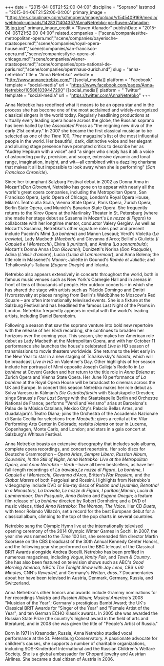 +++
date = "2015-04-06T21:52:00-04:00"
discipline = "Soprano"
lastmod = "2015-04-06T21:52:00-04:00"
primary_image = "https://res.cloudinary.com/schmopera/image/upload/v1545409169/media/webhook-uploads/1428371404357/AnnaNetrebko-pc-Ruven-Afanador-16.jpg.jpg"
primary_image_credit = "Ruven Afanador"
publishDate = "2015-04-06T21:52:00-04:00"
related_companies = ["scene/companies/the-metropolitan-opera.md","scene/companies/bayerische-staatsoper.md","scene/companies/royal-opera-house.md","scene/companies/san-francisco-opera.md","scene/companies/lyric-opera-of-chicago.md","scene/companies/wiener-staatsoper.md","scene/companies/opra-national-de-paris.md","scene/companies/opernhaus-zurich.md"]
slug = "anna-netrebko"
title = "Anna Netrebko"
website = "http://www.annanetrebko.com/"
[[social_media]]
platform = "Facebook"
template = "social-media"
url = "https://www.facebook.com/pages/Anna-Netrebko/105861839447290"
[[social_media]]
platform = " Twitter"
template = "social-media"
url = "https://twitter.com/AnnaNetrebko"
+++

<p>
	Anna Netrebko has redefined what it means to be an opera star and in the process she has become one of the most acclaimed and widely-recognized classical singers in the world today. Regularly headlining productions at virtually every leading opera house across the globe, the Russian soprano has been hailed by the <em>Associated Press</em> as "the reigning new diva of the early 21st century." In 2007 she became the first classical musician to be selected as one of the <em>Time </em>100, <em>Time</em> magazine's list of the most influential people in the world. Her beautiful, dark, distinctive voice and her elegant and alluring stage presence have prompted critics to describe her as "Audrey Hepburn with a voice" and "a singer who simply has it all: a voice of astounding purity, precision, and scope, extensive dynamic and tonal range, imagination, insight, and wit—all combined with a dazzling charisma that makes it all but impossible to look away when she is performing" (<em>San Francisco Chronicle</em>).
</p>
<p>
	Since her triumphant Salzburg Festival debut in 2002 as Donna Anna in Mozart's<em>Don Giovanni</em>, Netrebko has gone on to appear with nearly all the world's great opera companies, including the Metropolitan Opera, San Francisco Opera, Lyric Opera of Chicago, London's Royal Opera House, Milan's Teatro alla Scala, Vienna State Opera, Paris Opera, Zurich Opera, Berlin State Opera, and Munich's Bavarian State Opera. She frequently returns to the Kirov Opera at the Mariinsky Theater in St. Petersburg (where she made her stage debut as Susanna in Mozart's <em>Le nozze di Figaro</em>) to collaborate with her longtime mentor, conductor Valery Gergiev. As well as Mozart's Susanna, Netrebko's other signature roles past and present include Puccini's Mimì (<em>La bohème</em>) and Manon Lescaut; Verdi's Violetta (<em>La traviata</em>), Lady Macbeth (<em>Macbeth</em>) and Giovanna d'Arco; Bellini's Giulietta (<em>I Capuleti e i Montecchi</em>), Elvira (<em>I puritani</em>), and Amina (<em>La sonnambula</em>); Mozart's Donna Anna (<em>Don Giovanni</em>); Donizetti's Norina (<em>Don Pasquale</em>), Adina (<em>L'elisir d'amore</em>), Lucia (<em>Lucia di Lammermoor</em>), and Anna Bolena; the title role in Massenet's <em>Manon</em>; Juliette in Gounod's<em> Roméo et Juliette</em>; and Tchaikovsky's Tatiana (<em>Eugene Onegin</em>) and Iolanta.
</p>
<p>
	Netrebko also appears extensively in concerts throughout the world, both in famous music venues such as New York's Carnegie Hall and in arenas in front of tens of thousands of people. Her outdoor concerts – in which she has shared the stage with artists such as Plácido Domingo and Dmitri Hvorostovsky at places ranging from Berlin's Waldbühne to Moscow's Red Square – are often internationally televised events. She is a fixture at the Salzburg Festival and has headlined the famous Last Night of the Proms in London. Netrebko frequently appears in recital with the world's leading artists, including Daniel Barenboim.
</p>
<p>
	Following a season that saw the soprano venture into bold new repertoire with the release of her <em>Verdi</em> recording, she continues to broaden her horizons over the coming year. This season, she makes her American role debut as Lady Macbeth at the Metropolitan Opera, and with her October 11 performance she launches the house's celebrated <em>Live in HD</em> season of transmissions to movie theaters worldwide. She returns to the Met early in the New Year to star in a new staging of Tchaikovsky's <em>Iolanta</em>, which will be broadcast <em>Live in HD</em> on Valentine's Day. Other highlights of her season include her portrayal of Mimì opposite Joseph Calleja's Rodolfo in <em>La bohème</em> at Covent Garden and her return to the title role in <em>Anna Bolena</em> at Zurich Opera and Vienna State Opera. Her June 10 performance of <em>La bohème</em> at the Royal Opera House will be broadcast to cinemas across the UK and Europe. In concert this season Netrebko makes her role debut as Sylva Varescu in Kálmán's <em>Die Csárdásfürstin</em> with Staatskapelle Dresden; sings Strauss's <em>Four Last Songs</em> with the Staatskapelle Berlin and Orchestre National de France; performs "Verdi and Verismo" arias at Barcelona's Palau de la Música Catalana, Mexico City's Palacio Bellas Artes, and Guadalajara's Teatro Diana; joins the Orchestra of the Accademia Nazionale di Santa Cecilia for selections from <em>Macbeth</em>; gives a recital at the Vilar Performing Arts Center in Colorado; revisits <em>Iolanta</em> on tour in Lucerne, Copenhagen, Monte Carlo, and London; and stars in a gala concert at Salzburg's Whitsun Festival.
</p>
<p>
	Anna Netrebko boasts an extensive discography that includes solo albums, complete opera recordings, and concert repertoire. Her solo discs for Deutsche Grammophon – <em>Opera Arias</em>, <em>Sempre Libera</em>,<em> Russian Album</em>, <em>Souvenirs</em>, <em>In the Still of Night</em>, <em>Anna Netrebko: Live at the Metropolitan Opera, </em>and <em>Anna Netrebko – Verdi – </em>have all been bestsellers, as have her full-length recordings of <em>La traviata</em>,<em>Le nozze di Figaro</em>, <em>La bohème</em>, <em>I Capuleti e i Montecchi</em>, <em>Giovanna d'Arco</em>, Britten's<em>War Requiem, </em>and the <em>Stabat Mater</em>s of both Pergolesi and Rossini. Highlights from Netrebko's videography include DVD or Blu-ray discs of <em>Ruslan and Lyudmila</em>, <em>Betrothal in a Monastery</em>, <em>La traviata</em>, <em>Le nozze di Figaro</em>, <em>I puritani</em>,<em>Manon</em>, <em>Lucia di Lammermoor</em>, <em>Don Pasquale</em>, <em>Anna Bolena</em> and <em>Eugene Onegin</em>; a feature film release of <em>La bohème </em>directed by Robert Dornhelm; and a DVD of music videos, titled <em>Anna Netrebko: The Woman, The Voice</em>. Her CD <em>Duets</em>, with tenor Rolando Villazón, set a record for the best European debut for a classical album, climbing to the top of the pop charts in several countries.
</p>
<p>
	Netrebko sang the Olympic Hymn live at the internationally televised opening ceremony of the 2014 Olympic Winter Games in Sochi. In 2007, the year she was named to the <em>Time</em> 100 list, she serenaded film director Martin Scorsese on the CBS broadcast of the 30th Annual Kennedy Center Honors, and the following year she performed on the BBC telecast of the Classical BRIT Awards alongside Andrea Bocelli. Netrebko has been profiled in numerous magazines, including <em>Vogue</em>,<em>Vanity Fair</em>, and <em>Town &amp; Country</em>. She has also been featured on television shows such as ABC's <em>Good Morning America</em>, NBC's <em>The</em> <em>Tonight Show with Jay Leno</em>, CBS's <em>60 Minutes</em>, CNN's <em>Revealed</em>, and Germany's <em>Wetten, dass..? </em>Documentaries about her have been televised in Austria, Denmark, Germany, Russia, and Switzerland.
</p>
<p>
	Anna Netrebko's other honors and awards include Grammy nominations for her recordings <em>Violetta</em> and <em>Russian Album</em>; <em>Musical America</em>'s 2008 "Musician of the Year"; Germany's prestigious Bambi Award; the UK's Classical BRIT Awards for "Singer of the Year" and "Female Artist of the Year"; and ten German ECHO Klassik awards. In 2005 she was awarded the Russian State Prize (the country's highest award in the field of arts and literature), and in 2008 she was given the title of "People's Artist of Russia."
</p>
<p>
	Born in 1971 in Krasnodar, Russia, Anna Netrebko studied vocal performance at the St. Petersburg Conservatory. A passionate advocate for children's causes, she supports a number of charitable organizations, including SOS-Kinderdorf International and the Russian Children's Welfare Society. She is a global ambassador for Chopard jewelry and Austrian Airlines. She became a dual citizen of Austria in 2006.
</p>
